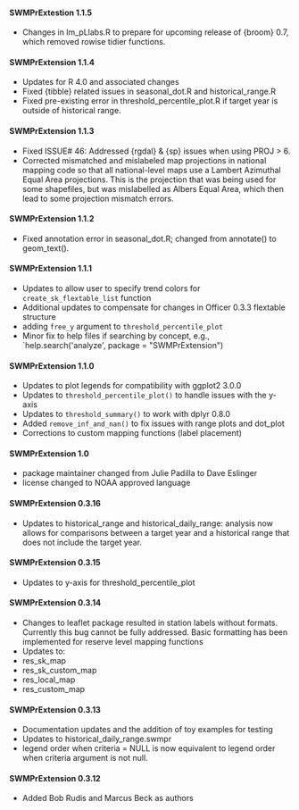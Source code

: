 #### SWMPrExtestion 1.1.5
* Changes in lm_pLlabs.R to prepare for upcoming release of {broom} 0.7, which removed rowise tidier functions.

#### SWMPrExtension 1.1.4
* Updates for R 4.0 and associated changes
* Fixed {tibble} related issues in seasonal_dot.R and historical_range.R
* Fixed pre-existing error in threshold_percentile_plot.R if target year is outside of historical range.

#### SWMPrExtension 1.1.3
* Fixed ISSUE# 46: Addressed {rgdal} & {sp} issues when using PROJ > 6. 
* Corrected mismatched and mislabeled map projections in national mapping code so that all national-level maps use a Lambert Azimuthal Equal Area projections.  This is the projection that was being used for some shapefiles, but was mislabelled as Albers Equal Area, which then lead to some projection mismatch errors.

#### SWMPrExtension 1.1.2
* Fixed annotation error in seasonal_dot.R; changed from annotate() to geom_text().

#### SWMPrExtension 1.1.1
* Updates to allow user to specify trend colors for `create_sk_flextable_list` function
* Additional updates to compensate for changes in Officer 0.3.3 flextable structure
* adding `free_y` argument to `threshold_percentile_plot`
* Minor fix to help files if searching by concept, e.g., `help.search('analyze', package = "SWMPrExtension")

#### SWMPrExtension 1.1.0
* Updates to plot legends for compatibility with ggplot2 3.0.0
* Updates to `threshold_percentile_plot()` to handle issues with the y-axis
* Updates to `threshold_summary()` to work with dplyr 0.8.0
* Added `remove_inf_and_nan()` to fix issues with range plots and dot_plot
* Corrections to custom mapping functions (label placement)

#### SWMPrExtension 1.0
* package maintainer changed from Julie Padilla to Dave Eslinger
* license changed to NOAA approved language

#### SWMPrExtension 0.3.16
* Updates to historical_range and historical_daily_range: analysis now allows for comparisons between a target year and a historical range that does not include the target year.

#### SWMPrExtension 0.3.15
* Updates to y-axis for threshold_percentile_plot

#### SWMPrExtension 0.3.14
* Changes to leaflet package resulted in station labels without formats. Currently this bug cannot be fully addressed. Basic formatting has been implemented for reserve level mapping functions
* Updates to:
 * res_sk_map
 * res_sk_custom_map
 * res_local_map
 * res_custom_map

#### SWMPrExtension 0.3.13
* Documentation updates and the addition of toy examples for testing
* Updates to historical_daily_range.swmpr
 * legend order when criteria = NULL is now equivalent to legend order when criteria argument is not null.

#### SWMPrExtension 0.3.12

* Added Bob Rudis and Marcus Beck as authors
